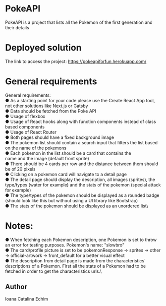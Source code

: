 # PokeAPI

PokeAPI is a project that lists all the Pokemon of the first generation and their details

# Deployed solution

The link to access the project: https://pokeapiforfun.herokuapp.com/

# General requirements

General requirements:\
● As a starting point for your code please use the Create React App tool, not other solutions like Next.js or Gatsby\
● Data should be fetched from the Poke API\
● Usage of flexbox\
● Usage of React hooks along with function components instead of class based components\
● Usage of React Router\
● Both pages should have a fixed background image\
● The pokemon list should contain a search input that filters the list based on the name of the pokemons\
● Each pokemon in the list should be a card that contains the\
name and the image (default front sprite)\
● There should be 4 cards per row and the distance between them should be of 20 pixels\
● Clicking on a pokemon card will navigate to a detail page\
● The detail page should display the description, all images (sprites), the type/types (water for example) and the stats of the pokemon (special attack for example)\
● The type/types of the pokemon should be displayed as a rounded badge (should look like this but without using a UI library like Bootstrap)\
● The stats of the pokemon should be displayed as an unordered list\

# Notes:

● When fetching each Pokemon description, one Pokemon is set to throw an error for testing purposes. Pokemon's name: "slowbro"\
● The card/profile picture is set to be pokemonResponse -> sprites -> other -> official-artwork -> front_default for a better visual effect\
● The description from detail page is made from the characteristics' descriptions of a Pokemon. First all the stats of a Pokemon had to be fetched in order to get the characteristics urls.\

## Author

Ioana Catalina Echim
